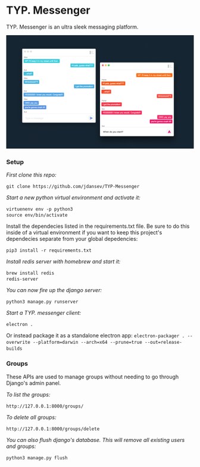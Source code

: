 # TYP. Messenger

TYP. Messenger is an ultra sleek messaging platform.

![alt text](./demo.png)

### Setup

*First clone this repo:*
```
git clone https://github.com/jdansev/TYP-Messenger
```

*Start a new python virtual environment and activate it:*
```
virtuenenv env -p python3
source env/bin/activate
```

Install the dependecies listed in the requirements.txt file. Be sure to do this inside of a virtual environment if you want to keep this project's dependecies separate from your global depedencies:
```
pip3 install -r requirements.txt
```

*Install redis server with homebrew and start it:*
```
brew install redis
redis-server
```

*You can now fire up the django server:*
```
python3 manage.py runserver
```

*Start a TYP. messenger client:*
```
electron .
```

Or instead package it as a standalone electron app:
`electron-packager . --overwrite --platform=darwin --arch=x64 --prune=true --out=release-builds`


### Groups

These APIs are used to manage groups without needing to go through Django's admin panel.

*To list the groups:*
```
http://127.0.0.1:8000/groups/
```

*To delete all groups:*
```
http://127.0.0.1:8000/groups/delete
```

*You can also flush django's database. This will remove all existing users and groups:*
```
python3 manage.py flush
```
